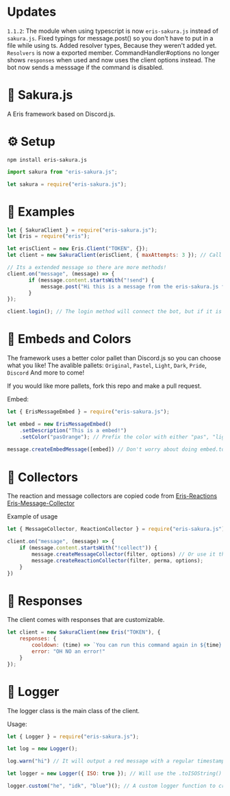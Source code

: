 # Updates

`1.1.2`:
The module when using typescript is now `eris-sakura.js` instead of `sakura.js`.
Fixed typings for message.post() so you don't have to put in a file while using ts.
Added resolver types, Because they weren't added yet.
`Resolvers` is now a exported member.
CommandHandler#options no longer shows `responses` when used and now uses the client options instead.
The bot now sends a messsage if the command is disabled.

# 🌸 Sakura.js

A Eris framework based on Discord.js.

# ⚙ Setup
```shell
npm install eris-sakura.js
```

```ts
import sakura from "eris-sakura.js";
```
```js
let sakura = require("eris-sakura.js");
```

# 🔧 Examples

```js
let { SakuraClient } = require("eris-sakura.js");
let Eris = require("eris");

let erisClient = new Eris.Client("TOKEN", {});
let client = new SakuraClient(erisClient, { maxAttempts: 3 }); // Call the eris client in the main constructor.

// Its a extended message so there are more methods!
client.on("message", (message) => {
       if (message.content.startsWith("!send") {
           message.post("Hi this is a message from the eris-sakura.js framework"); // message.post() works the same way channel.createMessage() but it catches the error.
       }
});

client.login(); // The login method will connect the bot, but if it is unable to, it will try to connect using the maxAttempts options or the default 5
```

# 📄 Embeds and Colors

The framework uses a better color pallet than Discord.js so you can choose what you like!
The avalible pallets: `Original`, `Pastel`, `Light`, `Dark`, `Pride`, `Discord`  And more to come!

If you would like more pallets, fork this repo and make a pull request.

Embed:
```js
let { ErisMessageEmbed } = require("eris-sakura.js");

let embed = new ErisMessageEmbed()
    .setDescription("This is a embed!")
    .setColor("pasOrange"); // Prefix the color with either "pas", "light", "dark", "pride" or the original color
    
message.createEmbedMessage([embed]) // Don't worry about doing embed.toJSON(), the method already does it.
```

# 👷 Collectors

The reaction and message collectors are copied code from
[Eris-Reactions](https://github.com/knht/eris-reactions)
[Eris-Message-Collector](https://github.com/GodyFromDiscord/eris-message-collector)

Example of usage
```js
let { MessageCollector, ReactionCollector } = require("eris-sakura.js"); // Import it

client.on("message", (message) => {
    if (message.content.startsWith("!collect")) {
        message.createMessageCollector(filter, options) // Or use it through the extended Message!
        message.createReactionCollector(filter, perma, options);
    }
})
```

# 💬 Responses
The client comes with responses that are customizable.

```js
let client = new SakuraClient(new Eris("TOKEN"), {
    responses: {
        cooldown: (time) => `You can run this command again in ${time}!`,
        error: "OH NO an error!"
    }
});
```

# 📙 Logger
The logger class is the main class of the client.

Usage:
```js
let { Logger } = require("eris-sakura.js");

let log = new Logger();

log.warn("hi") // It will output a red message with a regular timestamp.

let logger = new Logger({ ISO: true }); // Will use the .toISOString() method in the Date constructor.

logger.custom("he", "idk", "blue")(); // A custom logger function to create a custom log. It returns a function because its a custom.
```
